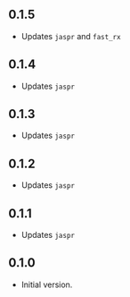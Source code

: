 ## 0.1.5
- Updates `jaspr` and `fast_rx`

## 0.1.4
- Updates `jaspr`

## 0.1.3
- Updates `jaspr`

## 0.1.2
- Updates `jaspr`

## 0.1.1
- Updates `jaspr`

## 0.1.0
- Initial version.
